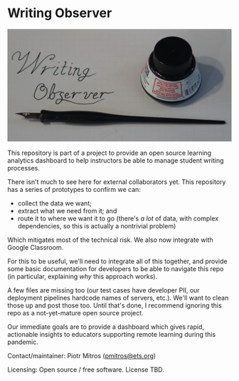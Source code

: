 # Writing Observer

![Writing Observer Logo](webapp/media/logo.jpg)

This repository is part of a project to provide an open source
learning analytics dashboard to help instructors be able to manage
student writing processes.

There isn't much to see here for external collaborators yet. This
repository has a series of prototypes to confirm we can:

* collect the data we want;
* extract what we need from it; and
* route it to where we want it to go (there's *a lot* of data, with
  complex dependencies, so this is actually a nontrivial problem)

Which mitigates most of the technical risk. We also now integrate with
Google Classroom.

For this to be useful, we'll need to integrate all of this together,
and provide some basic documentation for developers to be able to
navigate this repo (in particular, explaining *why* this approach
works).

A few files are missing too (our test cases have developer PII, our
deployment pipelines hardcode names of servers, etc.). We'll want to
clean those up and post those too. Until that's done, I recommend
ignoring this repo as a not-yet-mature open source project.

Our immediate goals are to provide a dashboard which gives rapid,
actionable insights to educators supporting remote learning during
this pandemic.

Contact/maintainer: Piotr Mitros (pmitros@ets.org)

Licensing: Open source / free software. License TBD. 
